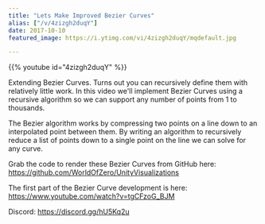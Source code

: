 ```yaml
---
title: "Lets Make Improved Bezier Curves"
alias: ["/v/4zizgh2duqY"]
date: 2017-10-10
featured_image: https://i.ytimg.com/vi/4zizgh2duqY/mqdefault.jpg

---
```


{{% youtube id="4zizgh2duqY" %}}

Extending Bezier Curves. Turns out you can recursively define them with relatively little work. In this video we'll implement Bezier Curves using a recursive algorithm so we can support any number of points from 1 to thousands.

The Bezier algorithm works by compressing two points on a line down to an interpolated point between them. By writing an algorithm to recursively reduce a list of points down to a single point on the line we can solve for any curve.

Grab the code to render these Bezier Curves from GitHub here: https://github.com/WorldOfZero/UnityVisualizations

The first part of the Bezier Curve development is here: https://www.youtube.com/watch?v=tgCFzoG_BJM

Discord: https://discord.gg/hU5Kq2u
